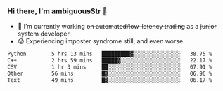 ### Hi there, I'm ambiguou~~s~~Str 👋

<!--
**ambiguoustexture/ambiguoustexture** is a ✨ _special_ ✨ repository because its `README.md` (this file) appears on your GitHub profile.

Here are some ideas to get you started:
-->
- 🔭 I’m currently working ~~on automated/low-latency trading~~ as a ~~junior~~ system developer.
- :worried: Experiencing imposter syndrome still, and even worse.

<!--START_SECTION:waka-->

```txt
Python        5 hrs 13 mins   █████████▓░░░░░░░░░░░░░░░   38.75 %
C++           2 hrs 59 mins   █████▓░░░░░░░░░░░░░░░░░░░   22.17 %
CSV           1 hr 3 mins     ██░░░░░░░░░░░░░░░░░░░░░░░   07.91 %
Other         56 mins         █▓░░░░░░░░░░░░░░░░░░░░░░░   06.96 %
Text          49 mins         █▓░░░░░░░░░░░░░░░░░░░░░░░   06.17 %
```

<!--END_SECTION:waka-->

